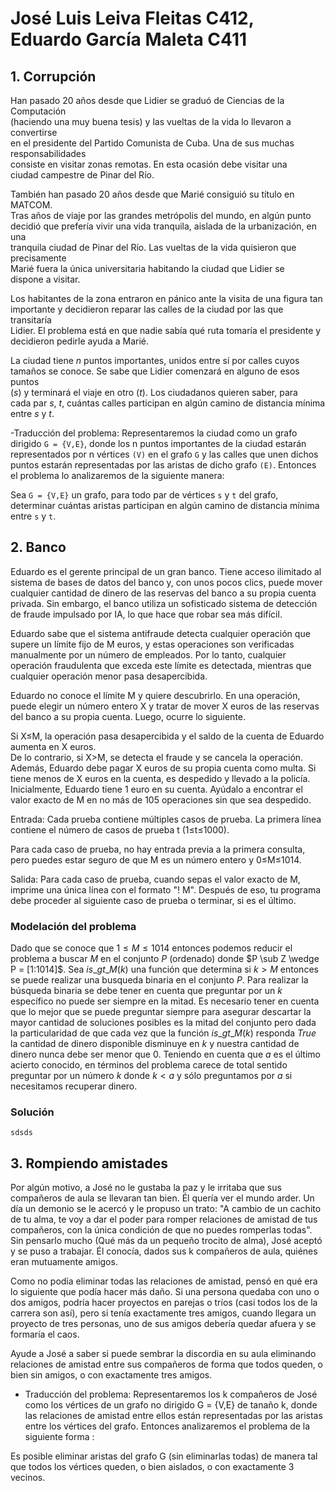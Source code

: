 # José Luis Leiva Fleitas C412, Eduardo García Maleta C411

## 1. Corrupción 

Han pasado 20 años desde que Lidier se graduó de Ciencias de la Computación  
(haciendo una muy buena tesis) y las vueltas de la vida lo llevaron a convertirse  
en el presidente del Partido Comunista de Cuba. Una de sus muchas responsabilidades  
consiste en visitar zonas remotas. En esta ocasión debe visitar una  
ciudad campestre de Pinar del Río.

También han pasado 20 años desde que Marié consiguió su título en MATCOM.  
Tras años de viaje por las grandes metrópolis del mundo, en algún punto  
decidió que prefería vivir una vida tranquila, aislada de la urbanización, en una  
tranquila ciudad de Pinar del Río. Las vueltas de la vida quisieron que precisamente  
Marié fuera la única universitaria habitando la ciudad que Lidier se  
dispone a visitar.

Los habitantes de la zona entraron en pánico ante la visita de una figura tan  
importante y decidieron reparar las calles de la ciudad por las que transitaría  
Lidier. El problema está en que nadie sabía qué ruta tomaría el presidente y  
decidieron pedirle ayuda a Marié.

La ciudad tiene $n$ puntos importantes, unidos entre sí por calles cuyos  
tamaños se conoce. Se sabe que Lidier comenzará en alguno de esos puntos  
($s$) y terminará el viaje en otro ($t$). Los ciudadanos quieren saber, para  
cada par $s$, $t$, cuántas calles participan en algún camino de distancia mínima  
entre $s$ y $t$.


-Traducción del problema:
Representaremos la ciudad como un grafo dirigido `G = {V,E}`, donde los n puntos importantes de la ciudad estarán representados por n vértices `(V)` en el grafo `G` y las calles que unen dichos puntos estarán representadas por las aristas de dicho grafo `(E)`. Entonces el problema lo analizaremos de la siguiente manera:

Sea `G = {V,E}` un grafo, para todo par de vértices `s` y `t` del grafo, determinar cuántas aristas participan en algún camino de distancia mínima entre `s` y `t`.



## 2. Banco

Eduardo es el gerente principal de un gran banco. Tiene acceso ilimitado al sistema de bases de datos del banco y, con unos pocos clics, puede mover cualquier cantidad de dinero de las reservas del banco a su propia cuenta privada. Sin embargo, el banco utiliza un sofisticado sistema de detección de fraude impulsado por IA, lo que hace que robar sea más difícil.

Eduardo sabe que el sistema antifraude detecta cualquier operación que supere un límite fijo de M euros, y estas operaciones son verificadas manualmente por un número de empleados. Por lo tanto, cualquier operación fraudulenta que exceda este límite es detectada, mientras que cualquier operación menor pasa desapercibida.

Eduardo no conoce el límite M y quiere descubrirlo. En una operación, puede elegir un número entero X y tratar de mover X euros de las reservas del banco a su propia cuenta. Luego, ocurre lo siguiente.

Si X≤M, la operación pasa desapercibida y el saldo de la cuenta de Eduardo aumenta en X euros.  
De lo contrario, si X>M, se detecta el fraude y se cancela la operación. Además, Eduardo debe pagar X euros de su propia cuenta como multa. Si tiene menos de X euros en la cuenta, es despedido y llevado a la policía.  
Inicialmente, Eduardo tiene 1 euro en su cuenta. Ayúdalo a encontrar el valor exacto de M en no más de 105 operaciones sin que sea despedido.

Entrada:
Cada prueba contiene múltiples casos de prueba. La primera línea contiene el número de casos de prueba t (1≤t≤1000).

Para cada caso de prueba, no hay entrada previa a la primera consulta, pero puedes estar seguro de que M es un número entero y 0≤M≤1014.

Salida:
Para cada caso de prueba, cuando sepas el valor exacto de M, imprime una única línea con el formato "! M". Después de eso, tu programa debe proceder al siguiente caso de prueba o terminar, si es el último.


### Modelación del problema

Dado que se conoce que $1 \leq M \leq 1014$ entonces podemos reducir el problema a buscar $M$ en el conjunto $P$ (ordenado) donde $P \sub Z \wedge P = [1:1014]$. Sea $is\_ gt\_ M(k)$ una función que determina si $k > M$ entonces se puede realizar una busqueda binaria en el conjunto $P$.
Para realizar la búsqueda binaria se debe tener en cuenta que preguntar por un $k$ específico no puede ser siempre en la mitad. Es necesario tener en cuenta que lo mejor que se puede preguntar siempre para asegurar descartar la mayor cantidad de soluciones posibles es la mitad del conjunto pero dada la particularidad de que cada vez que la función $is\_ gt\_ M(k)$ responda $True$ la cantidad de dinero disponible disminuye en $k$ y nuestra cantidad de dinero nunca debe  ser menor que $0$.
Teniendo en cuenta que $a$ es el último acierto conocido, en términos del problema carece de total sentido preguntar por un número $k$ donde $k<a$ y sólo preguntamos por $a$ si necesitamos recuperar dinero. 


### Solución





`sdsds`
 


<!-- Esta solución tiene una complejidad bastante cercana a $log^{1014}_2$ de la busqueda binaria usual con una alteración en que es necesario hacer 9 preguntas adicionales para poder pregunta exactamente por la mitad del conjunto $P$ y cada fallo a lo sumo genera 2 preguntas adicionales, con un máximo de 10 fallos posibles por tanto nunca puede exceder las 105 preguntar para hallar la solucion del problema.

 -->



## 3. Rompiendo amistades

Por algún motivo, a José no le gustaba la paz y le irritaba que sus compañeros de aula se llevaran tan bien. Él quería ver
el mundo arder. Un día un demonio se le acercó y le propuso un trato: "A cambio de un cachito de tu alma, te voy a dar el poder para
romper relaciones de amistad de tus compañeros, con la única condición de que no puedes romperlas todas". Sin pensarlo mucho (Qué más
da un pequeño trocito de alma), José aceptó y se puso a trabajar. Él conocía, dados sus k compañeros de aula, quiénes eran mutuamente
amigos.

Como no podía eliminar todas las relaciones de amistad, pensó en qué era lo siguiente que podía hacer más daño. Si una persona quedaba con
uno o dos amigos, podría hacer proyectos en parejas o tríos (casi todos los de la carrera son así), pero si tenía exactamente tres amigos,
cuando llegara un proyecto de tres personas, uno de sus amigos debería quedar afuera y se formaría el caos.

Ayude a José a saber si puede sembrar la discordia en su aula eliminando relaciones de amistad entre sus compañeros de forma que todos queden, o bien sin amigos, o con exactamente tres amigos.


- Traducción del problema:
Representaremos los k compañeros de José como los vértices de un grafo no dirigido G = {V,E} de tanaño k, donde las relaciones de amistad entre ellos están representadas por las aristas entre los vértices del grafo. Entonces analizaremos el problema de la siguiente forma :

Es posible eliminar aristas del grafo G (sin eliminarlas todas) de manera tal que todos los vértices queden, o bien aislados, o con exactamente 3 vecinos.